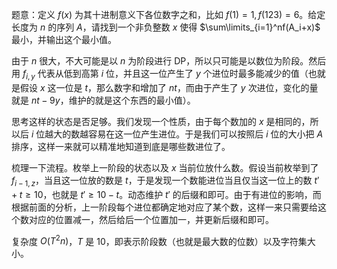 题意：定义 $f(x)$ 为其十进制意义下各位数字之和，比如 $f(1)=1,f(123)=6$。给定长度为 $n$ 的序列 $A$，请找到一个非负整数 $x$ 使得 $\sum\limits_{i=1}^nf(A_i+x)$ 最小，并输出这个最小值。

由于 $n$ 很大，不大可能是以 $n$ 为阶段进行 DP，所以只可能是以数位为阶段。然后用 $f_{i,y}$ 代表从低到高第 $i$ 位，并且这一位产生了 $y$ 个进位时最多能减少的值（也就是假设 $x$ 这一位是 $t$，那么数字和增加了 $nt$，而由于产生了 $y$ 次进位，变化的量就是 $nt-9y$，维护的就是这个东西的最小值）。

思考这样的状态是否足够。我们发现一个性质，由于每个数加的 $x$ 是相同的，所以后 $i$ 位越大的数越容易在这一位产生进位。于是我们可以按照后 $i$ 位的大小把 $A$ 排序，这样一来就可以精准地知道到底是哪些数进位了。

梳理一下流程。枚举上一阶段的状态以及 $x$ 当前位放什么数。假设当前枚举到了 $f_{i-1,z}$，当且这一位放的数是 $t$，于是发现一个数能进位当且仅当这一位上的数 $t'+t\ge 10$，也就是 $t'\ge 10-t$。动态维护 $t'$ 的后缀和即可。由于有进位的影响，而根据前面的分析，上一阶段每个进位都确定地对应了某个数，这样一来只需要给这个数对应的位置减一，然后给后一个位置加一，并更新后缀和即可。

复杂度 $O(T^2n)$，$T$ 是 $10$，即表示阶段数（也就是最大数的位数）以及字符集大小。